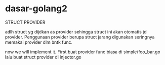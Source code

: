 # dasar-golang2
STRUCT PROVIDER

adlh struct yg dijdkan as provider sehingga struct ini akan otomatis jd provider. Penggunaan provider berupa struct jarang digunakan seringnya memakai provider dlm bntk func.

now we will implement it. First buat provider func biasa di simple/foo_bar.go lalu buat struct provider di injector.go